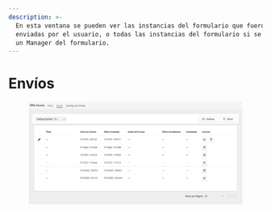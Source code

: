 ```yaml
---
description: >-
  En esta ventana se pueden ver las instancias del formulario que fueron
  enviadas por el usuario, o todas las instancias del formulario si se trata de
  un Manager del formulario.
---
```


# Envíos

<figure><img src="../../.gitbook/assets/image (6).png" alt=""><figcaption></figcaption></figure>

